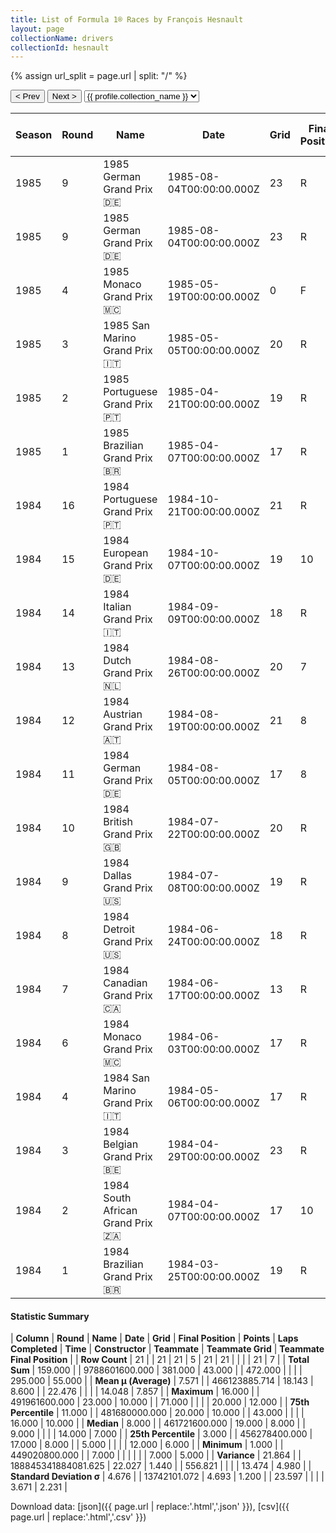 ```yaml
---
title: List of Formula 1® Races by François Hesnault
layout: page
collectionName: drivers
collectionId: hesnault
---
```


{% assign url_split = page.url | split: "/" %}
<div id="collection-navigation">
<button onclick="selector.options[selector.selectedIndex-1].value && (window.location = selector.options[selector.selectedIndex-1].value);">&lt; Prev</button>
<button onclick="selector.options[selector.selectedIndex+1].value && (window.location = selector.options[selector.selectedIndex+1].value);">Next &gt;</button>
<select id="selector" onchange="this.options[this.selectedIndex].value && (window.location = this.options[this.selectedIndex].value);">
  {% for collectionId in site.data[page.collectionName].refs %}
    {% if collectionId == page.collectionId %}
      {% assign selected = "selected" %}
    {% else %}
      {% assign selected = "" %}
    {% endif %}
    {% assign profile = site.data[page.collectionName][collectionId].profile %}
    <option value="/f1/{{ page.collectionName }}/{{ collectionId }}/{{ url_split[4] }}" {{ selected }}>{{ profile.collection_name }}</option>
  {% endfor %}
</select>
</div>

| Season | Round | Name | Date | Grid | Final Position | Points | Laps Completed | Time | Constructor | Teammate | Teammate Grid | Teammate Final Position |
|--|--|--|--|--|--|--|--|--|--|--|--|--|
| 1985 | 9 | 1985 German Grand Prix 🇩🇪 | 1985-08-04T00:00:00.000Z | 23 | R | 0.0 | 8 |   | Renault 🇫🇷 | [Derek Warwick 🇬🇧](/f1/drivers/warwick) | 20 | R |
| 1985 | 9 | 1985 German Grand Prix 🇩🇪 | 1985-08-04T00:00:00.000Z | 23 | R | 0.0 | 8 |   | Renault 🇫🇷 | [Patrick Tambay 🇫🇷](/f1/drivers/tambay) | 16 | R |
| 1985 | 4 | 1985 Monaco Grand Prix 🇲🇨 | 1985-05-19T00:00:00.000Z | 0 | F | 0.0 | 0 |   | Brabham 🇬🇧 | [Nelson Piquet 🇧🇷](/f1/drivers/piquet) | 13 | R |
| 1985 | 3 | 1985 San Marino Grand Prix 🇮🇹 | 1985-05-05T00:00:00.000Z | 20 | R | 0.0 | 5 |   | Brabham 🇬🇧 | [Nelson Piquet 🇧🇷](/f1/drivers/piquet) | 9 | 8 |
| 1985 | 2 | 1985 Portuguese Grand Prix 🇵🇹 | 1985-04-21T00:00:00.000Z | 19 | R | 0.0 | 3 |   | Brabham 🇬🇧 | [Nelson Piquet 🇧🇷](/f1/drivers/piquet) | 16 | R |
| 1985 | 1 | 1985 Brazilian Grand Prix 🇧🇷 | 1985-04-07T00:00:00.000Z | 17 | R | 0.0 | 9 |   | Brabham 🇬🇧 | [Nelson Piquet 🇧🇷](/f1/drivers/piquet) | 8 | R |
| 1984 | 16 | 1984 Portuguese Grand Prix 🇵🇹 | 1984-10-21T00:00:00.000Z | 21 | R | 0.0 | 31 |   | Ligier 🇫🇷 | [Andrea de Cesaris 🇮🇹](/f1/drivers/cesaris) | 20 | 12 |
| 1984 | 15 | 1984 European Grand Prix 🇩🇪 | 1984-10-07T00:00:00.000Z | 19 | 10 | 0.0 | 64 |   | Ligier 🇫🇷 | [Andrea de Cesaris 🇮🇹](/f1/drivers/cesaris) | 17 | 7 |
| 1984 | 14 | 1984 Italian Grand Prix 🇮🇹 | 1984-09-09T00:00:00.000Z | 18 | R | 0.0 | 7 |   | Ligier 🇫🇷 | [Andrea de Cesaris 🇮🇹](/f1/drivers/cesaris) | 16 | R |
| 1984 | 13 | 1984 Dutch Grand Prix 🇳🇱 | 1984-08-26T00:00:00.000Z | 20 | 7 | 0.0 | 69 |   | Ligier 🇫🇷 | [Andrea de Cesaris 🇮🇹](/f1/drivers/cesaris) | 14 | R |
| 1984 | 12 | 1984 Austrian Grand Prix 🇦🇹 | 1984-08-19T00:00:00.000Z | 21 | 8 | 0.0 | 49 |   | Ligier 🇫🇷 | [Andrea de Cesaris 🇮🇹](/f1/drivers/cesaris) | 18 | R |
| 1984 | 11 | 1984 German Grand Prix 🇩🇪 | 1984-08-05T00:00:00.000Z | 17 | 8 | 0.0 | 43 |   | Ligier 🇫🇷 | [Andrea de Cesaris 🇮🇹](/f1/drivers/cesaris) | 11 | 7 |
| 1984 | 10 | 1984 British Grand Prix 🇬🇧 | 1984-07-22T00:00:00.000Z | 20 | R | 0.0 | 43 |   | Ligier 🇫🇷 | [Andrea de Cesaris 🇮🇹](/f1/drivers/cesaris) | 19 | 10 |
| 1984 | 9 | 1984 Dallas Grand Prix 🇺🇸 | 1984-07-08T00:00:00.000Z | 19 | R | 0.0 | 0 |   | Ligier 🇫🇷 | [Andrea de Cesaris 🇮🇹](/f1/drivers/cesaris) | 16 | R |
| 1984 | 8 | 1984 Detroit Grand Prix 🇺🇸 | 1984-06-24T00:00:00.000Z | 18 | R | 0.0 | 3 |   | Ligier 🇫🇷 | [Andrea de Cesaris 🇮🇹](/f1/drivers/cesaris) | 12 | R |
| 1984 | 7 | 1984 Canadian Grand Prix 🇨🇦 | 1984-06-17T00:00:00.000Z | 13 | R | 0.0 | 7 |   | Ligier 🇫🇷 | [Andrea de Cesaris 🇮🇹](/f1/drivers/cesaris) | 10 | R |
| 1984 | 6 | 1984 Monaco Grand Prix 🇲🇨 | 1984-06-03T00:00:00.000Z | 17 | R | 0.0 | 12 |   | Ligier 🇫🇷 | [Andrea de Cesaris 🇮🇹](/f1/drivers/cesaris) | 7 | R |
| 1984 | 4 | 1984 San Marino Grand Prix 🇮🇹 | 1984-05-06T00:00:00.000Z | 17 | R | 0.0 | 0 |   | Ligier 🇫🇷 | [Andrea de Cesaris 🇮🇹](/f1/drivers/cesaris) | 12 | 6 |
| 1984 | 3 | 1984 Belgian Grand Prix 🇧🇪 | 1984-04-29T00:00:00.000Z | 23 | R | 0.0 | 15 |   | Ligier 🇫🇷 | [Andrea de Cesaris 🇮🇹](/f1/drivers/cesaris) | 13 | R |
| 1984 | 2 | 1984 South African Grand Prix 🇿🇦 | 1984-04-07T00:00:00.000Z | 17 | 10 | 0.0 | 71 |   | Ligier 🇫🇷 | [Andrea de Cesaris 🇮🇹](/f1/drivers/cesaris) | 14 | 5 |
| 1984 | 1 | 1984 Brazilian Grand Prix 🇧🇷 | 1984-03-25T00:00:00.000Z | 19 | R | 0.0 | 25 |   | Ligier 🇫🇷 | [Andrea de Cesaris 🇮🇹](/f1/drivers/cesaris) | 14 | R |

#### Statistic Summary

| **Column** | **Round** | **Name** | **Date** | **Grid** | **Final Position** | **Points** | **Laps Completed** | **Time** | **Constructor** | **Teammate** | **Teammate Grid** | **Teammate Final Position** |
| **Row Count** | 21 |  | 21 | 21 | 5 | 21 | 21 |  |  |  | 21 | 7 |
| **Total Sum** | 159.000 |  | 9788601600.000 | 381.000 | 43.000 |  | 472.000 |  |  |  | 295.000 | 55.000 |
| **Mean μ (Average)** | 7.571 |  | 466123885.714 | 18.143 | 8.600 |  | 22.476 |  |  |  | 14.048 | 7.857 |
| **Maximum** | 16.000 |  | 491961600.000 | 23.000 | 10.000 |  | 71.000 |  |  |  | 20.000 | 12.000 |
| **75th Percentile** | 11.000 |  | 481680000.000 | 20.000 | 10.000 |  | 43.000 |  |  |  | 16.000 | 10.000 |
| **Median** | 8.000 |  | 461721600.000 | 19.000 | 8.000 |  | 9.000 |  |  |  | 14.000 | 7.000 |
| **25th Percentile** | 3.000 |  | 456278400.000 | 17.000 | 8.000 |  | 5.000 |  |  |  | 12.000 | 6.000 |
| **Minimum** | 1.000 |  | 449020800.000 |  | 7.000 |  |  |  |  |  | 7.000 | 5.000 |
| **Variance** | 21.864 |  | 188845341884081.625 | 22.027 | 1.440 |  | 556.821 |  |  |  | 13.474 | 4.980 |
| **Standard Deviation σ** | 4.676 |  | 13742101.072 | 4.693 | 1.200 |  | 23.597 |  |  |  | 3.671 | 2.231 |

Download data: [json]({{ page.url | replace:'.html','.json' }}), [csv]({{ page.url | replace:'.html','.csv' }})
